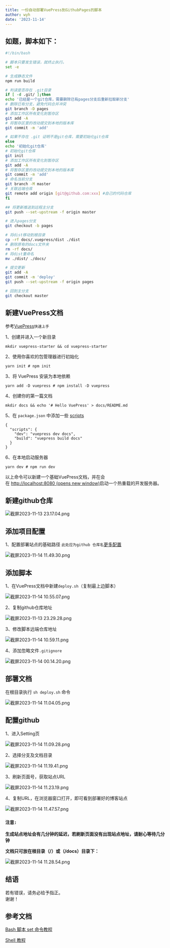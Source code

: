 ```yaml
---
title: 一份自动部署VuePress到GithubPages的脚本
author: wyh
date: '2023-11-14'
---
```


## 如题，脚本如下：
```deploy.sh
#!/bin/bash

# 脚本只要发生错误，就终止执行。
set -e

# 生成静态文件
npm run build

# 判读是否存在 .git目录
if [ -d .git/ ];then
echo '已经是一个git仓库，需要删除已有pages分支后重新拉取新分支'
# 删除已有分支，避免代码合并冲突
git branch -D pages
# 添加工作区所有变化到暂存区
git add -A
# 将暂存区里的改动提交到本地的版本库
git commit -m 'add'

# 如果不存在 .git 证明不是git仓库，需要初始化git仓库
else
echo '初始化git仓库'
# 初始化git仓库
git init
# 添加工作区所有变化到暂存区
git add -A
# 将暂存区里的改动提交到本地的版本库
git commit -m 'add'
# 命名当前分支
git branch -M master
# 关联远端仓库
git remote add origin [git@github.com:xxx] #自己的代码仓库
fi

## 将更新推送到远程主分支
git push --set-upstream -f origin master

# 进入pages分支
git checkout -b pages

# 将dist移动到根目录
cp -rf docs/.vuepress/dist ./dist
# 删除原有的docs文件夹
rm -rf docs/
# 将dist重命名
mv ./dist/ ./docs/

# 提交更新
git add -A
git commit -m 'deploy'
git push --set-upstream -f origin pages

# 回到主分支
git checkout master

```
## 新建VuePress文档
参考[VuePress](https://vuepress.vuejs.org/zh/guide/getting-started.html)<code>快速上手</code>

1、创建并进入一个新目录
```
mkdir vuepress-starter && cd vuepress-starter
```
2、使用你喜欢的包管理器进行初始化
```
yarn init # npm init
```
3、将 VuePress 安装为本地依赖
```
yarn add -D vuepress # npm install -D vuepress
```
4、创建你的第一篇文档
```
mkdir docs && echo '# Hello VuePress' > docs/README.md
```
5、在 `package.json` 中添加一些 [scripts](https://classic.yarnpkg.com/zh-Hans/docs/package-json#toc-scripts)
```
{
  "scripts": {
    "dev": "vuepress dev docs",
    "build": "vuepress build docs"
  }
}
```
6、在本地启动服务器
```
yarn dev # npm run dev
```

以上命令可以新建一个基础VuePress文档，并在会在 [http://localhost:8080 (opens new window)](http://localhost:8080/)启动一个热重载的开发服务器。

## 新建github仓库

![截屏2023-11-13 23.17.04.png](./images/press-1.png)

## 添加项目配置
1、配置部署站点的基础路径 <code>此处应为github 仓库名</code>[更多配置](https://vuepress.vuejs.org/zh/config/#%E5%9F%BA%E6%9C%AC%E9%85%8D%E7%BD%AE)

![截屏2023-11-14 11.49.30.png](./images/press-2.png)

## 添加脚本
1、在VuePress文档中新建`deploy.sh`（复制最上边脚本）

![截屏2023-11-14 10.55.07.png](./images/press-3.png)

2、复制github仓库地址

![截屏2023-11-13 23.29.28.png](./images/press-4.png)

3、修改脚本远端仓库地址

![截屏2023-11-14 10.59.11.png](./images/press-5.png)

4、添加忽略文件`.gitignore`

![截屏2023-11-14 00.14.20.png](./images/press-6.png)

## 部署文档
在根目录执行 `sh deploy.sh` 命令


![截屏2023-11-14 11.04.05.png](./images/press-7.png)

## 配置github
1、进入Setting页

![截屏2023-11-14 11.09.28.png](./images/press-8.png)

2、选择分支及文档目录

![截屏2023-11-14 11.19.41.png](./images/press-9.png)

3、刷新页面号，获取站点URL

![截屏2023-11-14 11.23.19.png](./images/press-10.png)

4、复制URL，在浏览器窗口打开，即可看到部署好的博客站点

![截屏2023-11-14 11.47.57.png](./images/press-11.png)

### <code>注意:</code>
**生成站点地址会有几分钟的延迟，若刷新页面没有出现站点地址，请耐心等待几分钟**

**文档只可放在根目录（/）或（/docs）目录下：**

![截屏2023-11-14 11.28.54.png](./images/press-12.png)

## 结语  
若有错误，请务必给予指正。      
谢谢！

## 参考文档
[Bash 脚本 set 命令教程](https://www.ruanyifeng.com/blog/2017/11/bash-set.html)

[Shell 教程](https://www.runoob.com/linux/linux-shell-passing-arguments.html)
